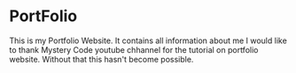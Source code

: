 # PortFolio
This is my Portfolio Website. It contains all  information about me
I would like to thank Mystery Code youtube chhannel for the tutorial on portfolio website. Without that this hasn't become possible.
